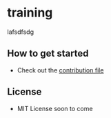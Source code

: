 # training
lafsdfsdg

## How to get started

 - Check out the [contribution file](/CONTRIBUTING.md)

## License
 
 - MIT License soon to come